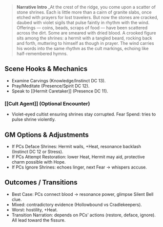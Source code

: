 > **Narrative Intro**
_At the crest of the ridge, you come upon a scatter of stone shrines. Each is little more than a cairn of granite slabs, once etched with prayers for lost travelers. But now the stones are cracked, daubed with violet sigils that pulse faintly in rhythm with the wind. Offerings — coins, beads, scraps of food — have been scattered across the dirt. Some are smeared with dried blood. A crooked figure sits among the shrines: a hermit with a tangled beard, rocking back and forth, muttering to himself as though in prayer. The wind carries his words into the same rhythm as the cult markings, echoing like half-remembered hymns.

## Scene Hooks & Mechanics
- Examine Carvings (Knowledge/Instinct DC 13).
- Pray/Meditate (Presence/Spirit DC 12).
- Speak to [[Hermit Caretaker]] (Presence DC 11).


### [[Cult Agent]] (Optional Encounter)
- Violet-eyed cultist ensuring shrines stay corrupted. Fear Spend: tries to pulse shrine violently.

## GM Options & Adjustments
- If PCs Deface Shrines: Hermit wails, +Heat, resonance backlash (Instinct DC 12 or Stress).
- If PCs Attempt Restoration: lower Heat, Hermit may aid, protective charm possible with Hope.
- If PCs Ignore Shrines: echoes linger, next Fear → whispers accuse.

## Outcomes / Transitions
- Best Case: PCs connect blood → resonance power, glimpse Silent Bell clue.
- Mixed: contradictory evidence (Hollowbound vs Cradlekeepers).
- Worst: hostility, +Heat.
- Transition Narration: depends on PCs’ actions (restore, deface, ignore). All lead toward the fissure.

